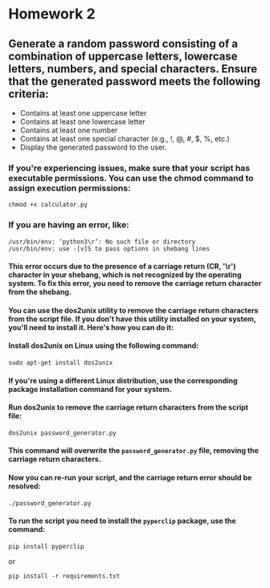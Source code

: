 # Homework 2
## Generate a random password consisting of a combination of uppercase letters, lowercase letters, numbers, and special characters. Ensure that the generated password meets the following criteria:
- Contains at least one uppercase letter
- Contains at least one lowercase letter
- Contains at least one number
- Contains at least one special character (e.g., !, @, #, $, %, etc.)
- Display the generated password to the user.

### If you're experiencing issues, make sure that your script has executable permissions. You can use the chmod command to assign execution permissions:
`chmod +x calculator.py`
### If you are having an error, like:
```
/usr/bin/env: ‘python3\r’: No such file or directory
/usr/bin/env: use -[v]S to pass options in shebang lines
```

#### This error occurs due to the presence of a carriage return (CR, '\r') character in your shebang, which is not recognized by the operating system. To fix this error, you need to remove the carriage return character from the shebang.
#### You can use the dos2unix utility to remove the carriage return characters from the script file. If you don't have this utility installed on your system, you'll need to install it. Here's how you can do it:

#### Install dos2unix on Linux using the following command:

```
sudo apt-get install dos2unix
```
#### If you're using a different Linux distribution, use the corresponding package installation command for your system.

#### Run dos2unix to remove the carriage return characters from the script file:

```
dos2unix password_generator.py
```
#### This command will overwrite the `password_generator.py` file, removing the carriage return characters.

#### Now you can re-run your script, and the carriage return error should be resolved:
```
./password_generator.py
```
#### To run the script you need to install the `pyperclip` package, use the command:
```
pip install pyperclip
```
or
```
pip install -r requirements.txt
```

